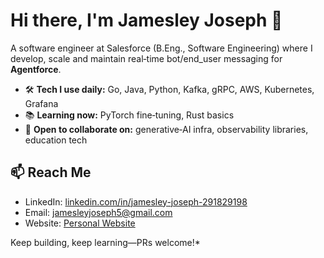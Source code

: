 # Hi there, I'm **Jamesley Joseph** 👋

 A software engineer at Salesforce (B.Eng., Software Engineering) where I develop, scale and maintain real‑time bot/end_user messaging for **Agentforce**.

* 🛠 **Tech I use daily:** Go, Java, Python, Kafka, gRPC, AWS, Kubernetes, Grafana
* 📚 **Learning now:** PyTorch fine‑tuning, Rust basics
* 🤝 **Open to collaborate on:** generative‑AI infra, observability libraries, education tech

## 📫 Reach Me

* LinkedIn: [linkedin.com/in/jamesley-joseph-291829198](https://www.linkedin.com/in/jamesley-joseph-291829198)
* Email: [jamesleyjoseph5@gmail.com](mailto:jamesleyjoseph5@gmail.com)
* Website: [Personal Website](https://jamesley.up.railway.app/)

Keep building, keep learning—PRs welcome!\*
